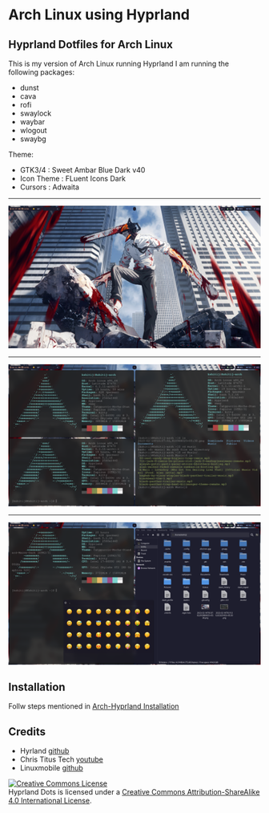 # Arch Linux using Hyprland
## Hyprland Dotfiles for Arch Linux 

This is my version of Arch Linux running Hyprland
I am running the following packages:
- dunst
- cava
- rofi
- swaylock
- waybar
- wlogout
- swaybg

Theme:
- GTK3/4 : Sweet Ambar Blue Dark v40
- Icon Theme : FLuent Icons Dark
- Cursors : Adwaita

---
![](images/screen.png)

---
![](images/screen2.png)

---
![](images/screen3.png)

## Installation 
Follw steps mentioned in [Arch-Hyprland Installation](Installation.md)

## Credits
- Hyrland [github](https://github.com/hyprwm/Hyprland)
- Chris Titus Tech [youtube](https://www.youtube.com/c/ChrisTitusTech)
- Linuxmobile [github](https://github.com/linuxmobile/hyprland-dots)

<a rel="license" href="http://creativecommons.org/licenses/by-sa/4.0/"><img alt="Creative Commons License" style="border-width:0" src="https://i.creativecommons.org/l/by-sa/4.0/88x31.png" /></a><br /><span xmlns:dct="http://purl.org/dc/terms/" property="dct:title">Hyprland Dots</span> is licensed under a <a rel="license" href="http://creativecommons.org/licenses/by-sa/4.0/">Creative Commons Attribution-ShareAlike 4.0 International License</a>.